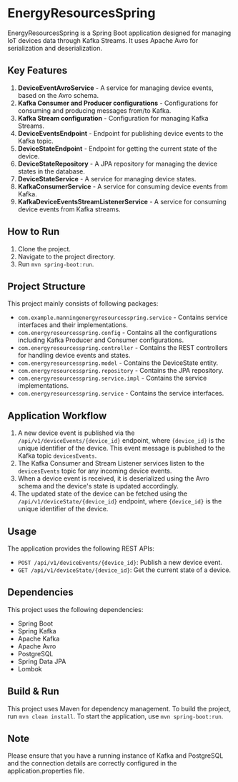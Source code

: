 # EnergyResourcesSpring

EnergyResourcesSpring is a Spring Boot application designed for managing IoT devices data through Kafka Streams. It uses Apache Avro for serialization and deserialization.

## Key Features

1. **DeviceEventAvroService** - A service for managing device events, based on the Avro schema.
2. **Kafka Consumer and Producer configurations** - Configurations for consuming and producing messages from/to Kafka.
3. **Kafka Stream configuration** - Configuration for managing Kafka Streams.
4. **DeviceEventsEndpoint** - Endpoint for publishing device events to the Kafka topic.
5. **DeviceStateEndpoint** - Endpoint for getting the current state of the device.
6. **DeviceStateRepository** - A JPA repository for managing the device states in the database.
7. **DeviceStateService** - A service for managing device states.
8. **KafkaConsumerService** - A service for consuming device events from Kafka.
9. **KafkaDeviceEventsStreamListenerService** - A service for consuming device events from Kafka streams.

## How to Run

1. Clone the project.
2. Navigate to the project directory.
3. Run `mvn spring-boot:run`.

## Project Structure

This project mainly consists of following packages:

- `com.example.manningenergyresourcesspring.service` - Contains service interfaces and their implementations.
- `com.energyresourcesspring.config` - Contains all the configurations including Kafka Producer and Consumer configurations.
- `com.energyresourcesspring.controller` - Contains the REST controllers for handling device events and states.
- `com.energyresourcesspring.model` - Contains the DeviceState entity.
- `com.energyresourcesspring.repository` - Contains the JPA repository.
- `com.energyresourcesspring.service.impl` - Contains the service implementations.
- `com.energyresourcesspring.service` - Contains the service interfaces.

## Application Workflow

1. A new device event is published via the `/api/v1/deviceEvents/{device_id}` endpoint, where `{device_id}` is the unique identifier of the device. This event message is published to the Kafka topic `devicesEvents`.
2. The Kafka Consumer and Stream Listener services listen to the `devicesEvents` topic for any incoming device events.
3. When a device event is received, it is deserialized using the Avro schema and the device's state is updated accordingly.
4. The updated state of the device can be fetched using the `/api/v1/deviceState/{device_id}` endpoint, where `{device_id}` is the unique identifier of the device.


## Usage

The application provides the following REST APIs:

- `POST /api/v1/deviceEvents/{device_id}`: Publish a new device event.
- `GET /api/v1/deviceState/{device_id}`: Get the current state of a device.

## Dependencies

This project uses the following dependencies:

- Spring Boot
- Spring Kafka
- Apache Kafka
- Apache Avro
- PostgreSQL
- Spring Data JPA
- Lombok

## Build & Run

This project uses Maven for dependency management. To build the project, run `mvn clean install`. To start the application, use `mvn spring-boot:run`.

## Note

Please ensure that you have a running instance of Kafka and PostgreSQL and the connection details are correctly configured in the application.properties file.
